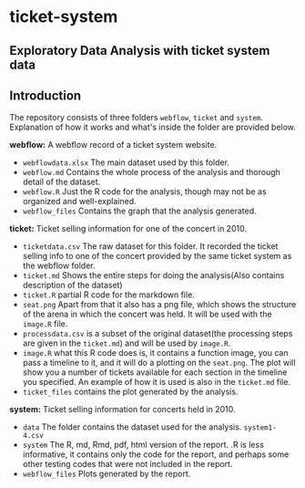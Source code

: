 # ticket-system
## Exploratory Data Analysis with ticket system data

## Introduction
The repository consists of three folders `webflow`, `ticket` and `system`. Explanation of how it works and what's inside the folder are provided below.

**webflow:** A webflow record of a ticket system website.  
- `webflowdata.xlsx` The main dataset used by this folder.          
- `webflow.md` Contains the whole process of the analysis and thorough detail of the dataset. 
- `webflow.R` Just the R code for the analysis, though may not be as organized and well-explained.                  
- `webflow_files` Contains the graph that the analysis generated.                

**ticket:** Ticket selling information for one of the concert in 2010.         
- `ticketdata.csv` The raw dataset for this folder. It recorded the ticket selling info to one of the concert provided by the same ticket system as the webflow folder.
- `ticket.md` Shows the entire steps for doing the analysis(Also contains description of the dataset)
- `ticket.R` partial R code for the markdown file.
- `seat.png` Apart from that it also has a png file, which shows the structure of the arena in which the concert was held. It will be used with the `image.R` file.
- `processdata.csv` is a subset of the original dataset(the processing steps are given in the `ticket.md`) and will be used by `image.R`.
- `image.R` what this R code does is, it contains a function image, you can pass a timeline to it, and it will do a plotting on the `seat.png`. The plot will show you a number of tickets available for each section in the timeline you specified. An example of how it is used is also in the `ticket.md` file.
- `ticket_files` contains the plot generated by the analysis.

**system:** Ticket selling information for concerts held in 2010.
- `data` The folder contains the dataset used for the analysis. `system1-4.csv` 
- `system` The R, md, Rmd, pdf, html version of the report. .R is less informative, it contains only the code for the report, and perhaps some other testing codes that were not included in the report. 
- `webflow_files` Plots generated by the report. 
